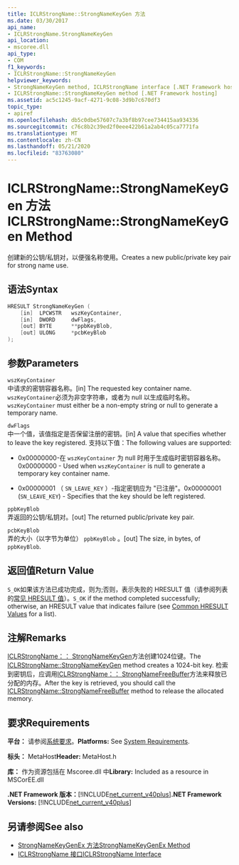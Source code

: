 ```yaml
---
title: ICLRStrongName::StrongNameKeyGen 方法
ms.date: 03/30/2017
api_name:
- ICLRStrongName.StrongNameKeyGen
api_location:
- mscoree.dll
api_type:
- COM
f1_keywords:
- ICLRStrongName::StrongNameKeyGen
helpviewer_keywords:
- StrongNameKeyGen method, ICLRStrongName interface [.NET Framework hosting]
- ICLRStrongName::StrongNameKeyGen method [.NET Framework hosting]
ms.assetid: ac5c1245-9acf-4271-9c08-3d9b7c670df3
topic_type:
- apiref
ms.openlocfilehash: db5c0dbe57607c7a3bf8b97cee734415aa934336
ms.sourcegitcommit: c76c8b2c39ed2f0eee422b61a2ab4c05ca7771fa
ms.translationtype: MT
ms.contentlocale: zh-CN
ms.lasthandoff: 05/21/2020
ms.locfileid: "83763080"
---
```

# <a name="iclrstrongnamestrongnamekeygen-method"></a><span data-ttu-id="91b75-102">ICLRStrongName::StrongNameKeyGen 方法</span><span class="sxs-lookup"><span data-stu-id="91b75-102">ICLRStrongName::StrongNameKeyGen Method</span></span>
<span data-ttu-id="91b75-103">创建新的公钥/私钥对，以便强名称使用。</span><span class="sxs-lookup"><span data-stu-id="91b75-103">Creates a new public/private key pair for strong name use.</span></span>  
  
## <a name="syntax"></a><span data-ttu-id="91b75-104">语法</span><span class="sxs-lookup"><span data-stu-id="91b75-104">Syntax</span></span>  
  
```cpp  
HRESULT StrongNameKeyGen (  
    [in]  LPCWSTR   wszKeyContainer,  
    [in]  DWORD     dwFlags,  
    [out] BYTE      **ppbKeyBlob,  
    [out] ULONG     *pcbKeyBlob  
);  
```  
  
## <a name="parameters"></a><span data-ttu-id="91b75-105">参数</span><span class="sxs-lookup"><span data-stu-id="91b75-105">Parameters</span></span>  
 `wszKeyContainer`  
 <span data-ttu-id="91b75-106">中请求的密钥容器名称。</span><span class="sxs-lookup"><span data-stu-id="91b75-106">[in] The requested key container name.</span></span> <span data-ttu-id="91b75-107">`wszKeyContainer`必须为非空字符串，或者为 null 以生成临时名称。</span><span class="sxs-lookup"><span data-stu-id="91b75-107">`wszKeyContainer` must either be a non-empty string or null to generate a temporary name.</span></span>  
  
 `dwFlags`  
 <span data-ttu-id="91b75-108">中一个值，该值指定是否保留注册的密钥。</span><span class="sxs-lookup"><span data-stu-id="91b75-108">[in] A value that specifies whether to leave the key registered.</span></span> <span data-ttu-id="91b75-109">支持以下值：</span><span class="sxs-lookup"><span data-stu-id="91b75-109">The following values are supported:</span></span>  
  
- <span data-ttu-id="91b75-110">0x00000000-在 `wszKeyContainer` 为 null 时用于生成临时密钥容器名称。</span><span class="sxs-lookup"><span data-stu-id="91b75-110">0x00000000 - Used when `wszKeyContainer` is null to generate a temporary key container name.</span></span>  
  
- <span data-ttu-id="91b75-111">0x00000001 （ `SN_LEAVE_KEY` ）-指定密钥应为 "已注册"。</span><span class="sxs-lookup"><span data-stu-id="91b75-111">0x00000001 (`SN_LEAVE_KEY`) - Specifies that the key should be left registered.</span></span>  
  
 `ppbKeyBlob`  
 <span data-ttu-id="91b75-112">弄返回的公钥/私钥对。</span><span class="sxs-lookup"><span data-stu-id="91b75-112">[out] The returned public/private key pair.</span></span>  
  
 `pcbKeyBlob`  
 <span data-ttu-id="91b75-113">弄的大小（以字节为单位） `ppbKeyBlob` 。</span><span class="sxs-lookup"><span data-stu-id="91b75-113">[out] The size, in bytes, of `ppbKeyBlob`.</span></span>  
  
## <a name="return-value"></a><span data-ttu-id="91b75-114">返回值</span><span class="sxs-lookup"><span data-stu-id="91b75-114">Return Value</span></span>  
 <span data-ttu-id="91b75-115">`S_OK`如果该方法已成功完成，则为;否则，表示失败的 HRESULT 值（请参阅列表的[常见 HRESULT 值](/windows/win32/seccrypto/common-hresult-values)）。</span><span class="sxs-lookup"><span data-stu-id="91b75-115">`S_OK` if the method completed successfully; otherwise, an HRESULT value that indicates failure (see [Common HRESULT Values](/windows/win32/seccrypto/common-hresult-values) for a list).</span></span>  
  
## <a name="remarks"></a><span data-ttu-id="91b75-116">注解</span><span class="sxs-lookup"><span data-stu-id="91b75-116">Remarks</span></span>  
 <span data-ttu-id="91b75-117">[ICLRStrongName：： StrongNameKeyGen](../../../../docs/framework/unmanaged-api/hosting/iclrstrongname-strongnamekeygen-method.md)方法创建1024位键。</span><span class="sxs-lookup"><span data-stu-id="91b75-117">The [ICLRStrongName::StrongNameKeyGen](../../../../docs/framework/unmanaged-api/hosting/iclrstrongname-strongnamekeygen-method.md) method creates a 1024-bit key.</span></span> <span data-ttu-id="91b75-118">检索到密钥后，应调用[ICLRStrongName：： StrongNameFreeBuffer](iclrstrongname-strongnamefreebuffer-method.md)方法来释放已分配的内存。</span><span class="sxs-lookup"><span data-stu-id="91b75-118">After the key is retrieved, you should call the [ICLRStrongName::StrongNameFreeBuffer](iclrstrongname-strongnamefreebuffer-method.md) method to release the allocated memory.</span></span>  
  
## <a name="requirements"></a><span data-ttu-id="91b75-119">要求</span><span class="sxs-lookup"><span data-stu-id="91b75-119">Requirements</span></span>  
 <span data-ttu-id="91b75-120">**平台：** 请参阅[系统要求](../../get-started/system-requirements.md)。</span><span class="sxs-lookup"><span data-stu-id="91b75-120">**Platforms:** See [System Requirements](../../get-started/system-requirements.md).</span></span>  
  
 <span data-ttu-id="91b75-121">**标头：** MetaHost</span><span class="sxs-lookup"><span data-stu-id="91b75-121">**Header:** MetaHost.h</span></span>  
  
 <span data-ttu-id="91b75-122">**库：** 作为资源包括在 Mscoree.dll 中</span><span class="sxs-lookup"><span data-stu-id="91b75-122">**Library:** Included as a resource in MSCorEE.dll</span></span>  
  
 <span data-ttu-id="91b75-123">**.NET Framework 版本：**[!INCLUDE[net_current_v40plus](../../../../includes/net-current-v40plus-md.md)]</span><span class="sxs-lookup"><span data-stu-id="91b75-123">**.NET Framework Versions:** [!INCLUDE[net_current_v40plus](../../../../includes/net-current-v40plus-md.md)]</span></span>  
  
## <a name="see-also"></a><span data-ttu-id="91b75-124">另请参阅</span><span class="sxs-lookup"><span data-stu-id="91b75-124">See also</span></span>

- [<span data-ttu-id="91b75-125">StrongNameKeyGenEx 方法</span><span class="sxs-lookup"><span data-stu-id="91b75-125">StrongNameKeyGenEx Method</span></span>](iclrstrongname-strongnamekeygenex-method.md)
- [<span data-ttu-id="91b75-126">ICLRStrongName 接口</span><span class="sxs-lookup"><span data-stu-id="91b75-126">ICLRStrongName Interface</span></span>](iclrstrongname-interface.md)
